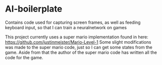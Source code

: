 # AI-boilerplate
Contains code used for capturing screen frames, as well as feeding keyboard input, so that I can train a neuralnetwork on games


This project currently uses a super mario implementation found in here: https://github.com/justinmeister/Mario-Level-1 
Some slight modifications was made to the super mario code, just so I can get some states from the game. Aside from that the author of the super mario code has written all the code for the game.
